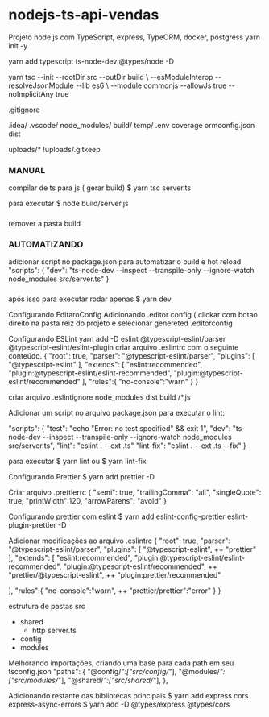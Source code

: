 # nodejs-ts-api-vendas
Projeto node js com TypeScript, express, TypeORM, docker, postgress
yarn init -y

yarn add typescript ts-node-dev @types/node -D

yarn tsc --init --rootDir src --outDir build \ --esModuleInterop --resolveJsonModule --lib es6 \ --module commonjs --allowJs true --noImplicitAny true

.gitignore

.idea/
.vscode/
node_modules/
build/
temp/
.env
coverage
ormconfig.json
dist

uploads/*
!uploads/.gitkeep

### MANUAL
compilar de ts para js ( gerar build)
$ yarn tsc server.ts

para executar 
$ node build/server.js
###

remover a pasta build

### AUTOMATIZANDO 
adicionar script no package.json para automatizar o build e hot reload 
"scripts": {
  "dev": "ts-node-dev --inspect --transpile-only --ignore-watch node_modules src/server.ts"
}
###

após isso para executar rodar apenas 
$ yarn dev

Configurando EditaroConfig
Adicionando .editor config ( clickar com botao direito na pasta reiz do projeto e selecionar genereted .editorconfig

Configurando ESLint
yarn add -D eslint @typescript-eslint/parser @typescript-eslint/eslint-plugin
criar arquivo .eslintrc com o seguinte conteúdo.
{
  "root": true,
  "parser": "@typescript-eslint/parser",
  "plugins": [
    "@typescript-eslint"
  ],
  "extends": [
    "eslint:recommended",
    "plugin:@typescript-eslint/eslint-recommended",
    "plugin:@typescript-eslint/recommended"
  ],
"rules":{
    "no-console":"warn"
  }
}

criar arquivo .eslintignore
node_modules
dist
build
/*.js


Adicionar um script no arquivo package.json para executar o lint:

"scripts": {
  "test": "echo \"Error: no test specified\" &amp;&amp; exit 1",
  "dev": "ts-node-dev --inspect --transpile-only --ignore-watch node_modules src/server.ts",
  "lint": "eslint . --ext .ts"
  "lint-fix": "eslint . --ext .ts --fix"
}

para executar
$ yarn lint ou $ yarn lint-fix

Configurando Prettier
$ yarn add prettier -D

Criar arquivo .prettierrc
{
  "semi": true,
  "trailingComma": "all",
  "singleQuote": true,
  "printWidth":120,
  "arrowParens": "avoid"
}

Configurando prettier com eslint
$ yarn add eslint-config-prettier eslint-plugin-prettier -D

Adicionar modificações ao arquivo .eslintrc
{
  "root": true,
  "parser": "@typescript-eslint/parser",
  "plugins": [
    "@typescript-eslint",
    ++ "prettier"
  ],
  "extends": [
    "eslint:recommended",
    "plugin:@typescript-eslint/eslint-recommended",
    "plugin:@typescript-eslint/recommended",
    ++ "prettier/@typescript-eslint",
    ++ "plugin:prettier/recommended"

  ],
  "rules":{
    "no-console":"warn",
    ++ "prettier/prettier":"error"
  }
}

estrutura de pastas 
src
 - shared
   - http
     server.ts
 - config
 - modules

Melhorando importações, criando uma base para cada path
em seu tsconfig.json
     "paths": {
       "@config/*":["src/config/*"],
       "@modules/*":["src/modules/*"],
       "@shared/*":["src/shared/*"],
     }, 

Adicionando restante das bibliotecas principais
$ yarn add express cors express-async-errors
$ yarn add -D @types/express @types/cors
